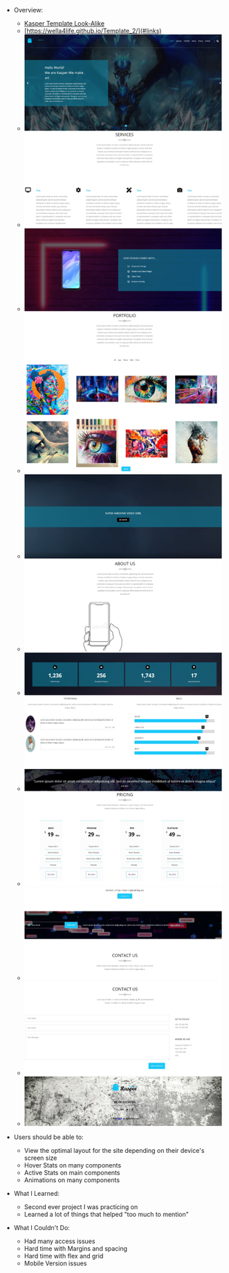 - Overview:
  - [Kasper Template Look-Alike](#the-challenge)
  - [https://wella4life.github.io/Template_2/](#links)
  - ![](images/Finished-Desktop-1.jpg)
  - ![](images/Finished-Desktop-2.jpg)
  - ![](images/Finished-Desktop-3.jpg)
  - ![](images/Finished-Desktop-4.jpg)
  - ![](images/Finished-Desktop-5.jpg)
  - ![](images/Finished-Desktop-6.jpg)
  - ![](images/Finished-Desktop-7.jpg)
  - ![](images/Finished-Desktop-8.jpg)
  - ![](images/Finished-Desktop-9.jpg)
  - ![](images/Finished-Desktop-10.jpg)
  - ![](images/Finished-Desktop-11.jpg)
  - ![](images/Finished-Desktop-12.jpg)

 - Users should be able to:
   - View the optimal layout for the site depending on their device's screen size
   - Hover Stats on many components
   - Active Stats on main components
   - Animations on many components

 - What I Learned:
   - Second ever project I was practicing on
   - Learned a lot of things that helped "too much to mention"
 
 - What I Couldn't Do:
   - Had many access issues
   - Hard time with Margins and spacing
   - Hard time with flex and grid
   - Mobile Version issues
